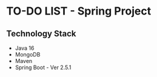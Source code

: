 ﻿# TO-DO LIST - Spring Project

## Technology Stack
- Java 16
- MongoDB
- Maven
- Spring Boot - Ver 2.5.1

